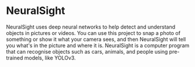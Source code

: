 # NeuralSight

NeuralSight uses deep neural networks to help detect and understand objects in pictures or videos. You can use this project to snap a photo of something or show it what your camera sees, and then NeuralSight will tell you what's in the picture and where it is.
NeuralSight is a computer program that can recognise objects such as cars, animals, and people using pre-trained models, like YOLOv3.
